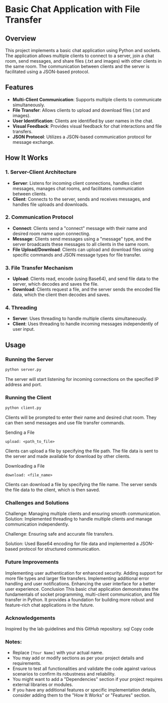 # Basic Chat Application with File Transfer

## Overview
This project implements a basic chat application using Python and sockets. The application allows multiple clients to connect to a server, join a chat room, send messages, and share files (.txt and images) with other clients in the same room. The communication between clients and the server is facilitated using a JSON-based protocol.

## Features
- **Multi-Client Communication**: Supports multiple clients to communicate simultaneously.
- **File Transfer**: Allows clients to upload and download files (.txt and images).
- **User Identification**: Clients are identified by user names in the chat.
- **Visual Feedback**: Provides visual feedback for chat interactions and file transfers.
- **JSON Protocol**: Utilizes a JSON-based communication protocol for message exchange.

## How It Works

### 1. Server-Client Architecture
- **Server**: Listens for incoming client connections, handles client messages, manages chat rooms, and facilitates communication between clients.
- **Client**: Connects to the server, sends and receives messages, and handles file uploads and downloads.

### 2. Communication Protocol
- **Connect**: Clients send a "connect" message with their name and desired room name upon connecting.
- **Message**: Clients send messages using a "message" type, and the server broadcasts these messages to all clients in the same room.
- **File Upload/Download**: Clients can upload and download files using specific commands and JSON message types for file transfer.

### 3. File Transfer Mechanism
- **Upload**: Clients read, encode (using Base64), and send file data to the server, which decodes and saves the file.
- **Download**: Clients request a file, and the server sends the encoded file data, which the client then decodes and saves.

### 4. Threading
- **Server**: Uses threading to handle multiple clients simultaneously.
- **Client**: Uses threading to handle incoming messages independently of user input.

## Usage

### Running the Server
```bash
python server.py
```
The server will start listening for incoming connections on the specified IP address and port.

### Running the Client

```bash
python client.py
```

Clients will be prompted to enter their name and desired chat room. They can then send messages and use file transfer commands.

Sending a File
```
upload: <path_to_file>
```
Clients can upload a file by specifying the file path. The file data is sent to the server and made available for download by other clients.

Downloading a File
```
download: <file_name>
```
Clients can download a file by specifying the file name. The server sends the file data to the client, which is then saved.

### Challenges and Solutions
Challenge: Managing multiple clients and ensuring smooth communication.
Solution: Implemented threading to handle multiple clients and manage communication independently.

Challenge: Ensuring safe and accurate file transfers.

Solution: Used Base64 encoding for file data and implemented a JSON-based protocol for structured communication.

### Future Improvements
Implementing user authentication for enhanced security.
Adding support for more file types and larger file transfers.
Implementing additional error handling and user notifications.
Enhancing the user interface for a better user experience.
Conclusion
This basic chat application demonstrates the fundamentals of socket programming, multi-client communication, and file transfer in Python. It provides a foundation for building more robust and feature-rich chat applications in the future.



### Acknowledgements
Inspired by the lab guidelines and this GitHub repository.
sql
Copy code

### Notes:
- Replace `[Your Name]` with your actual name.
- You may add or modify sections as per your project details and requirements.
- Ensure to test all functionalities and validate the code against various scenarios to confirm its robustness and reliability.
- You might want to add a "Dependencies" section if your project requires external libraries or modules.
- If you have any additional features or specific implementation details, consider adding them to the "How It Works" or "Features" section.



